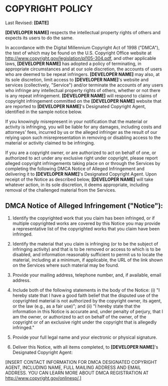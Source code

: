 # COPYRIGHT POLICY

Last Revised:  **[DATE]**

**[DEVELOPER NAME]** respects the intellectual property rights of others and expects its users to do the same.

In accordance with the Digital Millennium Copyright Act of 1998 ("DMCA"), the text of which may be found on the U.S. Copyright Office website at http://www.copyright.gov/legislation/pl105-304.pdf, and other applicable laws, **[DEVELOPER NAME]** has adopted a policy of terminating, in appropriate circumstances and at our sole discretion, the accounts of users who are deemed to be repeat infringers. **[DEVELOPER NAME]** may also, at its sole discretion, limit access to **[DEVELOPER NAME]**'s website and services (collectively, "Service") and/or terminate the accounts of any users who infringe any intellectual property rights of others, whether or not there is any repeat infringement. **[DEVELOPER NAME]** will respond to claims of copyright infringement committed on the **[DEVELOPER NAME]** website that are reported to **[DEVELOPER NAME]**'s Designated Copyright Agent, identified in the sample notice below.

If you knowingly misrepresent in your notification that the material or activity is infringing, you will be liable for any damages, including costs and attorneys' fees, incurred by us or the alleged infringer as the result of our relying upon such misrepresentation in removing or disabling access to the material or activity claimed to be infringing.

If you are a copyright owner, or are authorized to act on behalf of one, or authorized to act under any exclusive right under copyright, please report alleged copyright infringements taking place on or through the Services by completing the following DMCA Notice of Alleged Infringement and delivering it to **[DEVELOPER NAME]**'s Designated Copyright Agent. Upon receipt of the Notice as described below, **[DEVELOPER NAME]** will take whatever action, in its sole discretion, it deems appropriate, including removal of the challenged material from the Services.

## DMCA Notice of Alleged Infringement ("Notice"):

1. Identify the copyrighted work that you claim has been infringed, or if multiple copyrighted works are covered by this Notice you may provide a representative list of the copyrighted works that you claim have been infringed.

1. Identify the material that you claim is infringing (or to be the subject of infringing activity) and that is to be removed or access to which is to be disabled, and information reasonably sufficient to permit us to locate the material, including at a minimum, if applicable, the URL of the link shown on the Services where such material may be found.

1. Provide your mailing address, telephone number, and, if available, email address.

1. Include both of the following statements in the body of the Notice: (i) "I hereby state that I have a good faith belief that the disputed use of the copyrighted material is not authorized by the copyright owner, its agent, or the law (e.g., as a fair use)"; and (ii) "I hereby state that the information in this Notice is accurate and, under penalty of perjury, that I am the owner, or authorized to act on behalf of the owner, of the copyright or of an exclusive right under the copyright that is allegedly infringed."

1. Provide your full legal name and your electronic or physical signature.

1. Deliver this Notice, with all items completed, to **[DEVELOPER NAME]**'s Designated Copyright Agent:

[INSERT CONTACT INFORMATION FOR DMCA DESIGNATED COPYRIGHT AGENT, INCLUDING NAME, FULL MAILING ADDRESS AND EMAIL ADDRESS. YOU CAN LEARN MORE ABOUT DMCA REGISTRATION AT http://www.copyright.gov/onlinesp/.]


